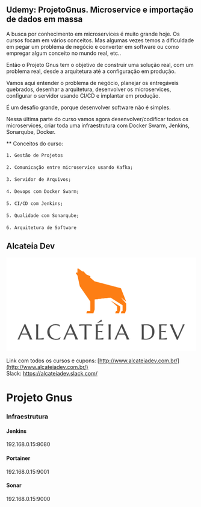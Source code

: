 ## Udemy: ProjetoGnus. Microservice e importação de dados em massa

A busca por conhecimento em microservices é muito grande hoje. Os cursos focam em vários conceitos. Mas algumas vezes temos a dificuldade em pegar um problema de negócio e converter em software ou como empregar algum conceito no mundo real, etc..

Então o Projeto Gnus tem o objetivo de construir uma solução real, com um problema real, desde a arquitetura até a configuração em produção.

Vamos aqui entender o problema de negócio, planejar os entregáveis quebrados, desenhar a arquitetura, desenvolver os microservices, configurar o servidor usando CI/CD e implantar em produção.

É um desafio grande, porque desenvolver software não é simples. 

Nessa última parte do curso vamos agora desenvolver/codificar todos os microservices, criar toda uma infraestrutura com Docker Swarm, Jenkins, Sonarqube, Docker.


** Conceitos do curso:

    1. Gestão de Projetos
    
    2. Comunicação entre microservice usando Kafka;
    
    3. Servidor de Arquivos;
    
    4. Devops com Docker Swarm;
    
    5. CI/CD com Jenkins;
    
    5. Qualidade com Sonarqube;
    
    6. Arquitetura de Software


   
## Alcateia Dev

<img src="Transparente.png">

Link com todos os cursos e cupons: [http://www.alcateiadev.com.br/](http://www.alcateiadev.com.br/) <br>
Slack: https://alcateiadev.slack.com/


# Projeto Gnus
### Infraestrutura
#### Jenkins
192.168.0.15:8080

#### Portainer
192.168.0.15:9001

#### Sonar
192.168.0.15:9000
